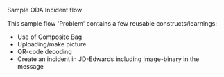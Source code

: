Sample ODA Incident flow

This sample flow 'Problem' contains a few reusable constructs/learnings:
- Use of Composite Bag
- Uploading/make picture
- QR-code decoding
- Create an incident in JD-Edwards including image-binary in the message
